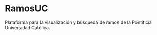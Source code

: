 # RamosUC

Plataforma para la visualización y búsqueda de ramos de la Pontificia Universidad Católica.
